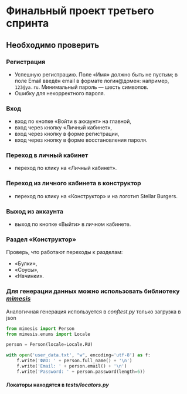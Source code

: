 # Финальный проект третьего спринта

## Необходимо проверить

### Регистрация

- Успешную регистрацию. Поле «Имя» должно быть не пустым; в поле Email введён email в формате логин@домен:
  например, ```123@ya.ru```. Минимальный пароль — шесть символов.
- Ошибку для некорректного пароля.

### Вход

- вход по кнопке «Войти в аккаунт» на главной,
- вход через кнопку «Личный кабинет»,
- вход через кнопку в форме регистрации,
- вход через кнопку в форме восстановления пароля.

### Переход в личный кабинет

- переход по клику на «Личный кабинет».

### Переход из личного кабинета в конструктор

- переход по клику на «Конструктор» и на логотип Stellar Burgers.

### Выход из аккаунта

- выход по кнопке «Выйти» в личном кабинете.

### Раздел «Конструктор»

Проверь, что работают переходы к разделам:

* «Булки»,
* «Соусы»,
* «Начинки».

### Для генерации данных можно использовать библиотеку [*mimesis*](https://mimesis.name/en/master/)

Аналогичная генерация используется в *conftest.py* только загрузка в json

```python
from mimesis import Person
from mimesis.enums import Locale

person = Person(locale=Locale.RU)

with open('user_data.txt', "w", encoding='utf-8') as f:
    f.write('ФИО: ' + person.full_name() + '\n')
    f.write('Email: ' + person.email() + '\n')
    f.write('Password: ' + person.password(length=6))
```

#### Локаторы находятся в *tests/locators.py*
